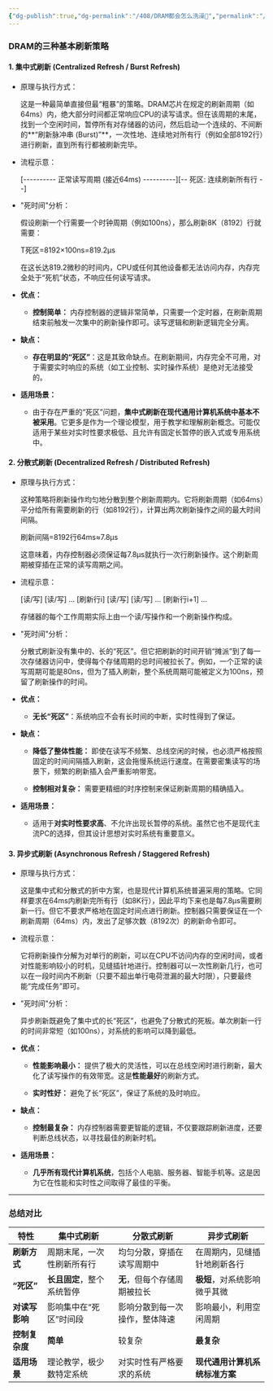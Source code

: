 ```yaml
---
{"dg-publish":true,"dg-permalink":"/408/DRAM都会怎么洗澡🥵","permalink":"/408/DRAM都会怎么洗澡🥵/"}
---
```



### DRAM的三种基本刷新策略

#### 1. 集中式刷新 (Centralized Refresh / Burst Refresh)

- 原理与执行方式：
    
    这是一种最简单直接但最“粗暴”的策略。DRAM芯片在规定的刷新周期（如64ms）内，绝大部分时间都正常响应CPU的读写请求。但在该周期的末尾，找到一个空闲时间，暂停所有对存储器的访问，然后启动一个连续的、不间断的**“刷新脉冲串 (Burst)”**，一次性地、连续地对所有行（例如全部8192行）进行刷新，直到所有行都被刷新完毕。
    
- 流程示意：
    
    [---------- 正常读写周期 (接近64ms) ----------][-- 死区: 连续刷新所有行 --]
    
- "死时间"分析：
    
    假设刷新一个行需要一个时钟周期（例如100ns），那么刷新8K（8192）行就需要：
    
    T死区​=8192×100ns=819.2μs
    
    在这长达819.2微秒的时间内，CPU或任何其他设备都无法访问内存，内存完全处于“死机”状态，不响应任何读写请求。
    
- **优点：**
    
    - **控制简单：** 内存控制器的逻辑非常简单，只需要一个定时器，在刷新周期结束前触发一次集中的刷新操作即可。读写逻辑和刷新逻辑完全分离。
        
- **缺点：**
    
    - **存在明显的“死区”**：这是其致命缺点。在刷新期间，内存完全不可用，对于需要实时响应的系统（如工业控制、实时操作系统）是绝对无法接受的。
        
- **适用场景：**
    
    - 由于存在严重的“死区”问题，**集中式刷新在现代通用计算机系统中基本不被采用**。它更多是作为一个理论模型，用于教学和理解刷新概念。可能仅适用于某些对实时性要求极低、且允许有固定长暂停的嵌入式或专用系统中。
        

#### 2. 分散式刷新 (Decentralized Refresh / Distributed Refresh)

- 原理与执行方式：
    
    这种策略将刷新操作均匀地分散到整个刷新周期内。它将刷新周期（如64ms）平分给所有需要刷新的行（如8192行），计算出两次刷新操作之间的最大时间间隔。
    
    刷新间隔=8192行64ms​≈7.8μs
    
    这意味着，内存控制器必须保证每7.8μs就执行一次行刷新操作。这个刷新周期被穿插在正常的读写周期之间。
    
- 流程示意：
    
    [读/写] [读/写] ... [刷新行i] [读/写] [读/写] ... [刷新行i+1] ...
    
    存储器的每个工作周期实际上由一个读/写操作和一个刷新操作构成。
    
- "死时间"分析：
    
    分散式刷新没有集中的、长的“死区”。但它把刷新的时间开销“摊派”到了每一次存储器访问中，使得每个存储周期的总时间被拉长了。例如，一个正常的读写周期可能是80ns，但为了插入刷新，整个系统周期可能被定义为100ns，预留了刷新操作的时间。
    
- **优点：**
    
    - **无长“死区”**：系统响应不会有长时间的中断，实时性得到了保证。
        
- **缺点：**
    
    - **降低了整体性能：** 即使在读写不频繁、总线空闲的时候，也必须严格按照固定的时间间隔插入刷新，这会拖慢系统运行速度。在需要密集读写的场景下，频繁的刷新插入会严重影响带宽。
        
    - **控制相对复杂：** 需要更精细的时序控制来保证刷新周期的精确插入。
        
- **适用场景：**
    
    - 适用于**对实时性要求高**、不允许出现长暂停的系统。虽然它也不是现代主流PC的选择，但其设计思想对实时系统有重要意义。
        

#### 3. 异步式刷新 (Asynchronous Refresh / Staggered Refresh)

- 原理与执行方式：
    
    这是集中式和分散式的折中方案，也是现代计算机系统普遍采用的策略。它同样要求在64ms内刷新完所有行（如8K行），因此平均下来也是每7.8μs需要刷新一行。但它不要求严格地在固定时间点进行刷新。控制器只需要保证在一个刷新周期（64ms）内，发出了足够次数（8192次）的刷新命令即可。
    
- 流程示意：
    
    它将刷新操作分解为对单行的刷新，可以在CPU不访问内存的空闲时间，或者对性能影响较小的时机，见缝插针地进行。控制器可以一次性刷新几行，也可以在一段时间内不刷新（只要不超出单行电荷泄漏的最大时限），只要最终能“完成任务”即可。
    
- "死时间"分析：
    
    异步刷新既避免了集中式的长“死区”，也避免了分散式的死板。单次刷新一行的时间非常短（如100ns），对系统的影响可以降到最低。
    
- **优点：**
    
    - **性能影响最小：** 提供了极大的灵活性，可以在总线空闲时进行刷新，最大化了读写操作的有效带宽。这是**性能最好**的刷新方式。
        
    - **实时性好：** 避免了长“死区”，保证了系统的及时响应。
        
- **缺点：**
    
    - **控制最复杂：** 内存控制器需要更智能的逻辑，不仅要跟踪刷新进度，还要判断总线状态，以寻找最佳的刷新时机。
        
- **适用场景：**
    
    - **几乎所有现代计算机系统**，包括个人电脑、服务器、智能手机等。这是因为它在性能和实时性之间取得了最佳的平衡。
        

---

### 总结对比

|特性|集中式刷新|分散式刷新|异步式刷新|
|---|---|---|---|
|**刷新方式**|周期末尾，一次性刷新所有行|均匀分散，穿插在读写周期中|在周期内，见缝插针地刷新各行|
|**“死区”**|**长且固定**，整个系统暂停|**无**，但每个存储周期被拉长|**极短**，对系统影响微乎其微|
|**对读写影响**|影响集中在“死区”时间段|影响分散到每一次操作，整体降速|影响最小，利用空闲周期|
|**控制复杂度**|**简单**|较复杂|**最复杂**|
|**适用场景**|理论教学，极少数特定系统|对实时性有严格要求的系统|**现代通用计算机系统标准方案**|